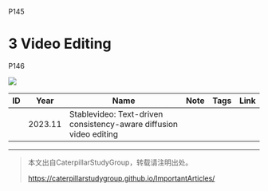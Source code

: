
P145  
# 3 Video Editing

P146  

![](../../assets/08-146.png) 

|ID|Year|Name|Note|Tags|Link|
|---|---|---|---|---|---|
||2023.11|Stablevideo: Text-driven consistency-aware diffusion video editing|

---------------------------------------
> 本文出自CaterpillarStudyGroup，转载请注明出处。
>
> https://caterpillarstudygroup.github.io/ImportantArticles/